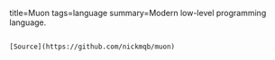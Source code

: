 title=Muon
tags=language
summary=Modern low-level programming language.
~~~~~~

[Source](https://github.com/nickmqb/muon)

